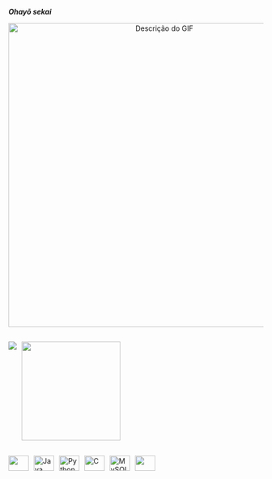 ***Ohayō sekai***
<div align="center">
    <img src="https://64.media.tumblr.com/039ab308035b71fb702ab11accce41d0/tumblr_nvw0ppdZAu1qf2nmdo1_500.gif" alt="Descrição do GIF" width="600" height="auto">
</div>

##

<div style="display: flex; gap: 10px;">
  <picture>
    <source
      srcset="https://github-readme-stats.vercel.app/api?username=Wkyouma&show_icons=true&theme=dark"
      media="(prefers-color-scheme: dark)"
    />
    <source
      srcset="https://github-readme-stats.vercel.app/api?username=Wkyouma&show_icons=true&theme=dark"
      media="(prefers-color-scheme: purple), (prefers-color-scheme: no-preference)"
    />
    <img src="https://github-readme-stats.vercel.app/api?username=Wkyouma&show_icons=true&theme=dark" />
  </picture>

  <a href="https://github.com/Wkyouma/convoychat">
    <img height=195 src="https://github-readme-stats.vercel.app/api/top-langs?username=Wkyouma&layout=compact&langs_count=8&card_width=220&theme=dark" />
  </a>
</div>

##

<div style="display: flex; gap: 10px;">
  <img height="30" width="40" src="https://cdn.jsdelivr.net/gh/devicons/devicon@latest/icons/html5/html5-original.svg" />
  <img height="30" width="40" src="https://cdn.jsdelivr.net/gh/devicons/devicon@latest/icons/java/java-original.svg" alt="Java" />
  <img height="30" width="40" src="https://cdn.jsdelivr.net/gh/devicons/devicon@latest/icons/python/python-original.svg" alt="Python" />
  <img height="30" width="40" src="https://cdn.jsdelivr.net/gh/devicons/devicon@latest/icons/c/c-original.svg" alt="C" />
  <img height="30" width="40" src="https://cdn.jsdelivr.net/gh/devicons/devicon@latest/icons/mysql/mysql-original.svg" alt="MySQL" />
  <img height="30" width="40"src="https://cdn.jsdelivr.net/gh/devicons/devicon@latest/icons/flask/flask-original.svg" />
</div>
